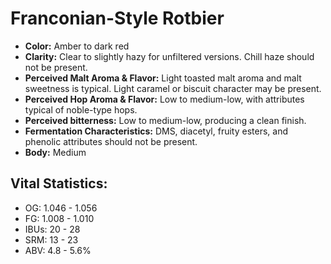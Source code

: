 # Franconian-Style Rotbier

- **Color:** Amber to dark red
- **Clarity:** Clear to slightly hazy for unfiltered versions. Chill haze should not be present.
- **Perceived Malt Aroma & Flavor:** Light toasted malt aroma and malt sweetness is typical. Light caramel or biscuit character may be present.
- **Perceived Hop Aroma & Flavor:** Low to medium-low, with attributes typical of noble-type hops.
- **Perceived bitterness:** Low to medium-low, producing a clean finish.
- **Fermentation Characteristics:** DMS, diacetyl, fruity esters, and phenolic attributes should not be present.
- **Body:** Medium

## Vital Statistics:

- OG: 1.046 - 1.056
- FG: 1.008 - 1.010
- IBUs: 20 - 28
- SRM: 13 - 23
- ABV: 4.8 - 5.6%
